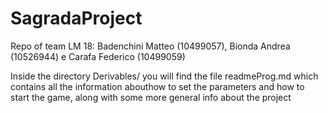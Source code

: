 # SagradaProject
Repo of team LM 18: Badenchini Matteo (10499057), Bionda Andrea (10526944) e Carafa Federico (10499059)

Inside the directory Derivables/ you will find the file readmeProg.md which contains all the information abouthow to set the parameters and how to start the game, along with some more general info about the project
